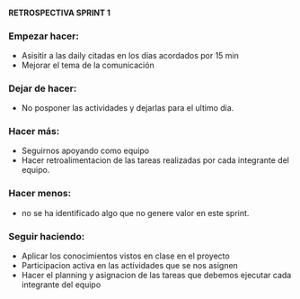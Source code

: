 
#### RETROSPECTIVA SPRINT 1

### Empezar hacer:
- Asisitir a las daily citadas en los dias acordados por 15 min
- Mejorar el tema de la comunicación

### Dejar de hacer:
- No posponer las actividades y dejarlas para el ultimo dia.

### Hacer más:
- Seguirnos apoyando como equipo
- Hacer retroalimentacion de las tareas realizadas por cada integrante del equipo.

### Hacer menos:
- no se ha identificado algo que no genere valor en este sprint.

### Seguir haciendo:
- Aplicar los conocimientos vistos en clase en el proyecto
- Participacion activa en las actividades que se nos asignen 
- Hacer el planning y asignacion de las tareas que debemos ejecutar cada integrante del equipo

